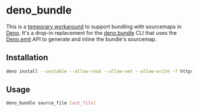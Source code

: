 # deno_bundle

This is a [temporary workaround](https://github.com/denoland/deno/issues/8577#issuecomment-982032395) to support bundling with sourcemaps in [Deno](https://deno.land). It's a drop-in replacement for the [deno bundle](https://deno.land/manual/tools/bundler) CLI that uses the [Deno.emit](https://deno.land/manual/typescript/runtime#denoemit) API to generate and inline the bundle's sourcemap.

## Installation

```sh
deno install --unstable --allow-read --allow-net --allow-write -f https://deno.land/x/deno_bundle/cli.js
```

## Usage

```sh
deno_bundle source_file [out_file]
```